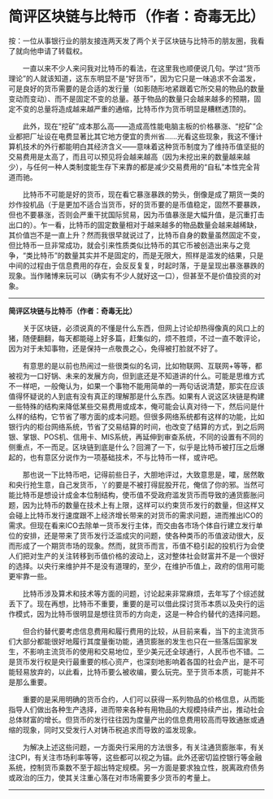 # 简评区块链与比特币（作者：奇毒无比）

按：一位从事银行业的朋友接连两天发了两个关于区块链与比特币的朋友圈，我看了就向他申请了转载权。

&emsp;&emsp;一直以来不少人来问我对比特币的看法，在这里我也顺便说几句。学过“货币理论”的人就该知道，这东东明显不是“好货币”，因为它只是一味追求不会滥发，可是良好的货币需要的是合适的发行量（如影随形地紧跟着它所交易的物品的数量变动而变动）、而不是固定不变的总量。基于物品的数量只会越来越多的预期，固定不变的总量将造成越来越严重的通缩，比特币作为货币明显是糟糕透顶的。

&emsp;&emsp;此外，现在“挖矿”成本那么高——造成高性能电脑主板的价格暴涨、“挖矿”企业都把厂址设在电费显著比其它地方便宜的贵州省……光看这些现象，我这不懂计算机技术的外行都能明白其经济含义——意味着这种货币制度为了维持币值坚挺的交易费用是太高了，而且可以预见将会越来越高（因为未挖出来的数量越来越少），与任何一种人类制度能生存下来靠的都是减少交易费用的“自私”本性完全背道而驰。

&emsp;&emsp;比特币不可能是好的货币，现在看它暴涨暴跌的势头，倒像是成了期货一类的炒作投机品（于是更加不适合当货币，好的货币要的是币值稳定，固然不要暴跌，但也不要暴涨，否则会严重干扰国际贸易，因为币值暴涨是大幅升值，是沉重打击出口的）。乍一看，比特币的固定数量相对于越来越多的物品数量会越来越稀缺，其价值岂不是一直上升？然而我很早就说过了，比特币自身的数量虽然固定不变，但比特币一旦非常成功，就会引来性质类似比特币的其它币被创造出来与之竞争，“类比特币”的数量其实并不是固定的，而是无限大，照样是滥发的结果，只是中间的过程由于信息费用的存在，会反反复复，时起时落，于是呈现出暴涨暴跌的现象。当作赌博来玩可以（确实有不少人就好这一口），但甚至不是价值投资的对象。

---

**简评区块链与比特币（作者：奇毒无比）**

&emsp;&emsp;关于区块链，必须说真的不懂是什么东西，但网上讨论却热得像真的风口上的猪，随便翻翻，每天都能碰上好多篇，赶集似的，烦不胜烦，不过一直不敢评论，因为对于未知事物，还是保持一点敬畏之心，免得被打脸就不好了。

&emsp;&emsp;有意思的是以前也热闹过一些很类似的名词，比如物联网、互联网+等等，都被视为一口好锅、未来的发展方向，但到底还是不知道讲的什么。可能是思维方式不一样吧，一般俺认为，如果一个事物不能用简单的一两句话说清楚，那实在应该值得怀疑说的人到底有没有真正的理解那是什么东西。如果有人说这区块链是构建一些特殊的结构来降低某些交易费用或成本，俺可能会认真对待一下，然后问是什么样的结构，它节省了哪方面的成本问题。但很多网络系统都有这样的功能，比如银行内的柜台网络系统，节省了交易结算的时间，也改变了结算的方式，到之后网银、掌银、POS机、信用卡、MIS系统，再延伸到审查系统，不同的设置有不同的侧重点，不一而足。区块链到底是什么？回溯了一下，似乎是比特币被打压之后爆起的，也有意区分说作为一项基础技术，不与比特币一样，或许吧。

&emsp;&emsp;那也说一下比特币吧，记得前些日子，大胆地评过，大致意思是，嚯，居然敢和央行抢生意，自己发货币，丫的要是不被打得屁股开花，俺信了你的邪。当然可能比特币是想设计成金本位制结构，使币值不受政府滥发货币而导致的通货膨胀问题，因为比特币的数量在技术上有上限，这样可以约束货币发行的数量，但这样又会碰上比特币发行速度跟不上经济增长带来的对货币的需求问题，进而推出ICO的需求。但现在看来ICO去除单一货币发行主体，而交由各市场个体自行建立发行单位的安排，还是带来了货币发行泛滥成灾的问题，使各种类币的币值波动很大，反而形成了一个期货市场的现象。然而，就货币而言，币值不稳引起的投机行为会使人们把对生产的关注转移到币值价格的波动上，这对整体社会财富并不是一个很好的选择。以央行来维护并不是没有道理的，至少，在维护币值上，政府的信用可能更牢靠一些。

&emsp;&emsp;比特币涉及算术和技术等方面的问题，讨论起来非常麻烦，去年写了个综述就丢下了。现在再想，比特币不重要，重要的是可以借此探讨货币本质以及央行的运作模式，因为比特币很明显是想往货币的方向走，这是一种合约替代的选择问题。

&emsp;&emsp;但合约替代要考虑信息费用和履行费用的比较，从目前来看，当下的主流货币们大部分都能很好地履行其度量衡功能，通货膨胀的发生也只在一些落后国家发生，不影响主流货币的使用和交易地位，至少美元还全球通行，人民币也不错。二是货币发行权是央行最重要的核心资产，也深刻地影响着各国的社会产出，是不可能轻易放弃的，以此看，比特币要么被收编，要么玩完。至于货币本质，可能并不是那么重要。

&emsp;&emsp;重要的是采用明确的货币合约，人们可以获得一系列物品的价格信息，从而能指导人们做出各种生产选择，进而带来各种有用物品的大规模持续产出，推动社会总体财富的增长。但货币的发行往往因为度量产出的信息费用较高而导致通胀或通缩的现象，同时又受发行人对铸币税追求而导致的滥发现象。

&emsp;&emsp;为解决上述这些问题，一方面央行采用的方法很多，有关注通货膨胀率，有关注CPI，有关注市场利率等等，这些都可以视之为锚。此外还密切监控银行等金融系统，控制货币乘数不至于超出特定规模。另一方面是要求独立性，脱离政府债务或政治的压力，使其关注重心落在对市场需要多少货币的考量上。

---